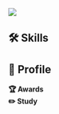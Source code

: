 <img src="https://capsule-render.vercel.app/api?type=waving&color=gradient&height=200&section=header
  &text=💖 Hi I'm youjin &fontSize=50"/>


## 🛠 Skills

## 🔎 Profile

**🏆 Awards** <br>
**✏️ Study**



